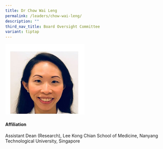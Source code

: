 ```yaml
---
title: Dr Chow Wai Leng
permalink: /leaders/chow-wai-leng/
description: ""
third_nav_title: Board Oversight Committee
variant: tiptap
---
```

<p></p>
<div class="isomer-image-wrapper">
<img style="width: 50%;" height="auto" width="100%" alt="" src="/images/Leaders/chow_wai_leng.jpg">
</div>
<h4>Affiliation</h4>
<p>Assistant Dean (Research), Lee Kong Chian School of Medicine, Nanyang
Technological University, Singapore</p>
<h4></h4>
<p></p>